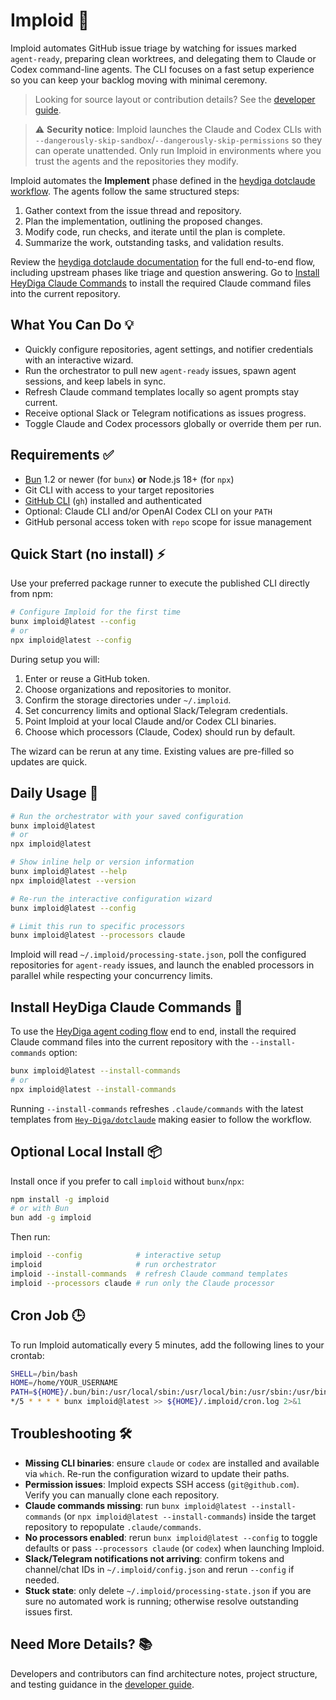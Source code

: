 # Imploid 🤖

Imploid automates GitHub issue triage by watching for issues marked `agent-ready`, preparing clean worktrees, and delegating them to Claude or Codex command-line agents. The CLI focuses on a fast setup experience so you can keep your backlog moving with minimal ceremony.

> Looking for source layout or contribution details? See the [developer guide](README.dev.md).

> ⚠️ **Security notice**: Imploid launches the Claude and Codex CLIs with `--dangerously-skip-sandbox`/`--dangerously-skip-permissions` so they can operate unattended. Only run Imploid in environments where you trust the agents and the repositories they modify.

Imploid automates the **Implement** phase defined in the [heydiga dotclaude workflow](https://github.com/Hey-Diga/dotclaude). The agents follow the same structured steps:

1. Gather context from the issue thread and repository.
2. Plan the implementation, outlining the proposed changes.
3. Modify code, run checks, and iterate until the plan is complete.
4. Summarize the work, outstanding tasks, and validation results.

Review the [heydiga dotclaude documentation](https://github.com/Hey-Diga/dotclaude) for the full end-to-end flow, including upstream phases like triage and question answering. Go to [Install HeyDiga Claude Commands](#install-heydiga-claude-commands) to install the required Claude command files into the current repository.

## What You Can Do 💡

- Quickly configure repositories, agent settings, and notifier credentials with an interactive wizard.
- Run the orchestrator to pull new `agent-ready` issues, spawn agent sessions, and keep labels in sync.
- Refresh Claude command templates locally so agent prompts stay current.
- Receive optional Slack or Telegram notifications as issues progress.
- Toggle Claude and Codex processors globally or override them per run.

## Requirements ✅

- [Bun](https://bun.sh/) 1.2 or newer (for `bunx`) **or** Node.js 18+ (for `npx`)
- Git CLI with access to your target repositories
- [GitHub CLI](https://cli.github.com/) (`gh`) installed and authenticated
- Optional: Claude CLI and/or OpenAI Codex CLI on your `PATH`
- GitHub personal access token with `repo` scope for issue management

## Quick Start (no install) ⚡

Use your preferred package runner to execute the published CLI directly from npm:

```bash
# Configure Imploid for the first time
bunx imploid@latest --config
# or
npx imploid@latest --config
```

During setup you will:

1. Enter or reuse a GitHub token.
2. Choose organizations and repositories to monitor.
3. Confirm the storage directories under `~/.imploid`.
4. Set concurrency limits and optional Slack/Telegram credentials.
5. Point Imploid at your local Claude and/or Codex CLI binaries.
6. Choose which processors (Claude, Codex) should run by default.

The wizard can be rerun at any time. Existing values are pre-filled so updates are quick.

## Daily Usage 🔁

```bash
# Run the orchestrator with your saved configuration
bunx imploid@latest
# or
npx imploid@latest

# Show inline help or version information
bunx imploid@latest --help
npx imploid@latest --version

# Re-run the interactive configuration wizard
bunx imploid@latest --config

# Limit this run to specific processors
bunx imploid@latest --processors claude
```

Imploid will read `~/.imploid/processing-state.json`, poll the configured repositories for `agent-ready` issues, and launch the enabled processors in parallel while respecting your concurrency limits.

## Install HeyDiga Claude Commands 🧩

To use the [HeyDiga agent coding flow](https://github.com/Hey-Diga/dotclaude) end to end, install the required Claude command files into the current repository with the `--install-commands` option:

```bash
bunx imploid@latest --install-commands
# or
npx imploid@latest --install-commands
```

Running `--install-commands` refreshes `.claude/commands` with the latest templates from [`Hey-Diga/dotclaude`](https://github.com/Hey-Diga/dotclaude) making easier to follow the workflow.

## Optional Local Install 📦

Install once if you prefer to call `imploid` without `bunx`/`npx`:

```bash
npm install -g imploid
# or with Bun
bun add -g imploid
```

Then run:

```bash
imploid --config            # interactive setup
imploid                     # run orchestrator
imploid --install-commands  # refresh Claude command templates
imploid --processors claude # run only the Claude processor
```

## Cron Job 🕒

To run Imploid automatically every 5 minutes, add the following lines to your crontab:

```bash
SHELL=/bin/bash
HOME=/home/YOUR_USERNAME
PATH=${HOME}/.bun/bin:/usr/local/sbin:/usr/local/bin:/usr/sbin:/usr/bin:/sbin:/bin
*/5 * * * * bunx imploid@latest >> ${HOME}/.imploid/cron.log 2>&1
```

## Troubleshooting 🛠️

- **Missing CLI binaries**: ensure `claude` or `codex` are installed and available via `which`. Re-run the configuration wizard to update their paths.
- **Permission issues**: Imploid expects SSH access (`git@github.com`). Verify you can manually clone each repository.
- **Claude commands missing**: run `bunx imploid@latest --install-commands` (or `npx imploid@latest --install-commands`) inside the target repository to repopulate `.claude/commands`.
- **No processors enabled**: rerun `bunx imploid@latest --config` to toggle defaults or pass `--processors claude` (or `codex`) when launching Imploid.
- **Slack/Telegram notifications not arriving**: confirm tokens and channel/chat IDs in `~/.imploid/config.json` and rerun `--config` if needed.
- **Stuck state**: only delete `~/.imploid/processing-state.json` if you are sure no automated work is running; otherwise resolve outstanding issues first.

## Need More Details? 📚

Developers and contributors can find architecture notes, project structure, and testing guidance in the [developer guide](README.dev.md).
